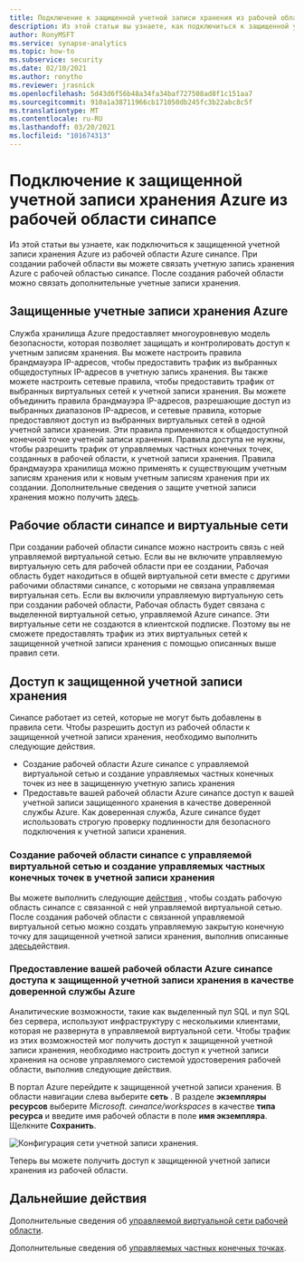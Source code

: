 ```yaml
---
title: Подключение к защищенной учетной записи хранения из рабочей области Azure синапсе
description: Из этой статьи вы узнаете, как подключиться к защищенной учетной записи хранения из рабочей области Azure синапсе.
author: RonyMSFT
ms.service: synapse-analytics
ms.topic: how-to
ms.subservice: security
ms.date: 02/10/2021
ms.author: ronytho
ms.reviewer: jrasnick
ms.openlocfilehash: 5d43d6f56b48a34fa34baf727508ad8f1c151aa7
ms.sourcegitcommit: 910a1a38711966cb171050db245fc3b22abc8c5f
ms.translationtype: MT
ms.contentlocale: ru-RU
ms.lasthandoff: 03/20/2021
ms.locfileid: "101674313"
---
```

# <a name="connect-to-a-secure-azure-storage-account-from-your-synapse-workspace"></a>Подключение к защищенной учетной записи хранения Azure из рабочей области синапсе

Из этой статьи вы узнаете, как подключиться к защищенной учетной записи хранения Azure из рабочей области Azure синапсе. При создании рабочей области вы можете связать учетную запись хранения Azure с рабочей областью синапсе. После создания рабочей области можно связать дополнительные учетные записи хранения.


## <a name="secured-azure-storage-accounts"></a>Защищенные учетные записи хранения Azure
Служба хранилища Azure предоставляет многоуровневую модель безопасности, которая позволяет защищать и контролировать доступ к учетным записям хранения. Вы можете настроить правила брандмауэра IP-адресов, чтобы предоставить трафик из выбранных общедоступных IP-адресов в учетную запись хранения. Вы также можете настроить сетевые правила, чтобы предоставить трафик от выбранных виртуальных сетей к учетной записи хранения. Вы можете объединить правила брандмауэра IP-адресов, разрешающие доступ из выбранных диапазонов IP-адресов, и сетевые правила, которые предоставляют доступ из выбранных виртуальных сетей в одной учетной записи хранения. Эти правила применяются к общедоступной конечной точке учетной записи хранения. Правила доступа не нужны, чтобы разрешить трафик от управляемых частных конечных точек, созданных в рабочей области, к учетной записи хранения. Правила брандмауэра хранилища можно применять к существующим учетным записям хранения или к новым учетным записям хранения при их создании. Дополнительные сведения о защите учетной записи хранения можно получить [здесь](../../storage/common/storage-network-security.md).

## <a name="synapse-workspaces-and-virtual-networks"></a>Рабочие области синапсе и виртуальные сети
При создании рабочей области синапсе можно настроить связь с ней управляемой виртуальной сетью. Если вы не включите управляемую виртуальную сеть для рабочей области при ее создании, Рабочая область будет находиться в общей виртуальной сети вместе с другими рабочими областями синапсе, с которыми не связана управляемая виртуальная сеть. Если вы включили управляемую виртуальную сеть при создании рабочей области, Рабочая область будет связана с выделенной виртуальной сетью, управляемой Azure синапсе. Эти виртуальные сети не создаются в клиентской подписке. Поэтому вы не сможете предоставлять трафик из этих виртуальных сетей к защищенной учетной записи хранения с помощью описанных выше правил сети.  

## <a name="access-a-secured-storage-account"></a>Доступ к защищенной учетной записи хранения
Синапсе работает из сетей, которые не могут быть добавлены в правила сети. Чтобы разрешить доступ из рабочей области к защищенной учетной записи хранения, необходимо выполнить следующие действия.

* Создание рабочей области Azure синапсе с управляемой виртуальной сетью и создание управляемых частных конечных точек из нее в защищенную учетную запись хранения
* Предоставьте вашей рабочей области Azure синапсе доступ к вашей учетной записи защищенного хранения в качестве доверенной службы Azure. Как доверенная служба, Azure синапсе будет использовать строгую проверку подлинности для безопасного подключения к учетной записи хранения.   

### <a name="create-a-synapse-workspace-with-a-managed-virtual-network-and-create-managed-private-endpoints-to-your-storage-account"></a>Создание рабочей области синапсе с управляемой виртуальной сетью и создание управляемых частных конечных точек в учетной записи хранения
Вы можете выполнить следующие [действия](./synapse-workspace-managed-vnet.md) , чтобы создать рабочую область синапсе с связанной с ней управляемой виртуальной сетью. После создания рабочей области с связанной управляемой виртуальной сетью можно создать управляемую закрытую конечную точку для защищенной учетной записи хранения, выполнив описанные [здесь](./how-to-create-managed-private-endpoints.md)действия. 

### <a name="grant-your-azure-synapse-workspace-access-to-your-secure-storage-account-as-a-trusted-azure-service"></a>Предоставление вашей рабочей области Azure синапсе доступа к защищенной учетной записи хранения в качестве доверенной службы Azure
Аналитические возможности, такие как выделенный пул SQL и пул SQL без сервера, используют инфраструктуру с несколькими клиентами, которая не развернута в управляемой виртуальной сети. Чтобы трафик из этих возможностей мог получить доступ к защищенной учетной записи хранения, необходимо настроить доступ к учетной записи хранения на основе управляемого системой удостоверения рабочей области, выполнив следующие действия.

В портал Azure перейдите к защищенной учетной записи хранения. В области навигации слева выберите **сеть** . В разделе **экземпляры ресурсов** выберите *Microsoft. синапсе/workspaces* в качестве **типа ресурса** и введите имя рабочей области в поле **имя экземпляра**. Щелкните **Сохранить**.

![Конфигурация сети учетной записи хранения.](./media/connect-to-a-secure-storage-account/secured-storage-access.png)

Теперь вы можете получить доступ к защищенной учетной записи хранения из рабочей области.


## <a name="next-steps"></a>Дальнейшие действия

Дополнительные сведения об [управляемой виртуальной сети рабочей области](./synapse-workspace-managed-vnet.md).

Дополнительные сведения об [управляемых частных конечных точках](./synapse-workspace-managed-private-endpoints.md).
